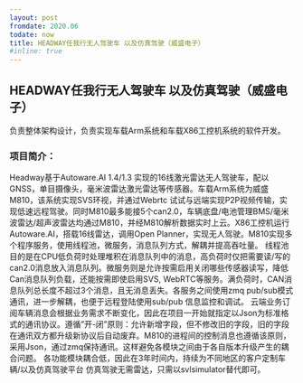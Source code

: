 ```yaml
---
layout: post
fromdate: 2020.06
todate: now 
title: HEADWAY任我行无人驾驶车 以及仿真驾驶（威盛电子）
#inline: true
---
```

##  HEADWAY任我行无人驾驶车 以及仿真驾驶（威盛电子）

负责整体架构设计，负责实现车载Arm系统和车载X86工控机系统的软件开发。   

### 项目简介：
Headway基于Autoware.AI 1.4/1.3 实现的16线激光雷达无人驾驶车，配以GNSS，单目摄像头，毫米波雷达激光雷达等传感器。车载Arm系统为威盛M810，该系统实现SVS环视，并通过Webrtc 试试与远端实现P2P视频传输，实现低速远程驾驶。同时M810最多能接5个can2.0，车辆底盘/电池管理BMS/毫米波雷达/超声波雷达均通过M810，并经M810解析数据实时上云。X86工控机运行Autoware.AI，搭载16线雷达，调用Open Planner，实现无人驾驶。M810实现多个程序服务，使用线程池，微服务，消息队列方式，解耦并提高吞吐量。
线程池目的是在CPU低负荷时处理堆积在消息队列中的消息，高负荷时仅把需要读/写的can2.0消息放入消息队列。微服务则是允许按需启用关闭哪些传感器读写，降低Can消息队列负载，还能按需即使启用SVS, WebRTC等服务。满负荷时，CAN消息队列总长度不超过3个消息，且无消息丢失。各服务之间使用zmq  pub/sub模式通讯，进一步解耦，也便于远程登陆使用sub/pub 信息监控和调试。
云端业务订阅车辆消息会根据业务需求不断变化，因此在项目一开始就指定以Json为标准格式的通讯协议。遵循”开-闭”原则：允许新增字段，但不修改旧的字段，旧的字段在通讯双方都升级新协议后自动废弃。M810的进程间的控制消息也遵循该原则，采用Json，通过zmq保持通讯。这样避免各模块之间由于各自版本升级产生的耦合问题。
各功能模块耦合低，因此在3年时间内，持续为不同地区的客户定制车辆/以及仿真驾驶平台
仿真驾驶无需雷达，只需以svlsimulator替代即可。
